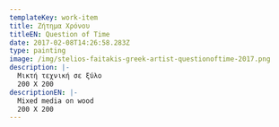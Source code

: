 ```yaml
---
templateKey: work-item
title: Ζήτημα Χρόνου
titleEN: Question of Time
date: 2017-02-08T14:26:58.283Z
type: painting
image: /img/stelios-faitakis-greek-artist-questionoftime-2017.png
description: |-
  Μικτή τεχνική σε ξύλο
  200 Χ 200
descriptionEN: |-
  Mixed media on wood
  200 Χ 200
---
```

